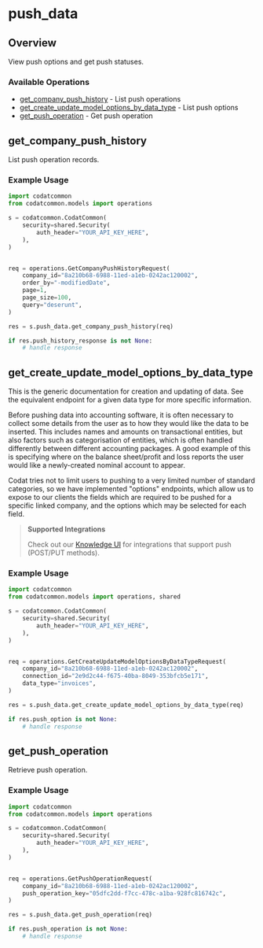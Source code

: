# push_data

## Overview

View push options and get push statuses.

### Available Operations

* [get_company_push_history](#get_company_push_history) - List push operations
* [get_create_update_model_options_by_data_type](#get_create_update_model_options_by_data_type) - List push options
* [get_push_operation](#get_push_operation) - Get push operation

## get_company_push_history

List push operation records.

### Example Usage

```python
import codatcommon
from codatcommon.models import operations

s = codatcommon.CodatCommon(
    security=shared.Security(
        auth_header="YOUR_API_KEY_HERE",
    ),
)


req = operations.GetCompanyPushHistoryRequest(
    company_id="8a210b68-6988-11ed-a1eb-0242ac120002",
    order_by="-modifiedDate",
    page=1,
    page_size=100,
    query="deserunt",
)

res = s.push_data.get_company_push_history(req)

if res.push_history_response is not None:
    # handle response
```

## get_create_update_model_options_by_data_type

This is the generic documentation for creation and updating of data. See the equivalent endpoint for a given data type for more specific information. 

Before pushing data into accounting software, it is often necessary to collect some details from the user as to how they would like the data to be inserted. This includes names and amounts on transactional entities, but also factors such as categorisation of entities, which is often handled differently between different accounting packages. A good example of this is specifying where on the balance sheet/profit and loss reports the user would like a newly-created nominal account to appear.

Codat tries not to limit users to pushing to a very limited number of standard categories, so we have implemented "options" endpoints, which allow us to expose to our clients the fields which are required to be pushed for a specific linked company, and the options which may be selected for each field.


> **Supported Integrations**
> 
> Check out our [Knowledge UI](https://knowledge.codat.io/) for integrations that support push (POST/PUT methods).

### Example Usage

```python
import codatcommon
from codatcommon.models import operations, shared

s = codatcommon.CodatCommon(
    security=shared.Security(
        auth_header="YOUR_API_KEY_HERE",
    ),
)


req = operations.GetCreateUpdateModelOptionsByDataTypeRequest(
    company_id="8a210b68-6988-11ed-a1eb-0242ac120002",
    connection_id="2e9d2c44-f675-40ba-8049-353bfcb5e171",
    data_type="invoices",
)

res = s.push_data.get_create_update_model_options_by_data_type(req)

if res.push_option is not None:
    # handle response
```

## get_push_operation

Retrieve push operation.

### Example Usage

```python
import codatcommon
from codatcommon.models import operations

s = codatcommon.CodatCommon(
    security=shared.Security(
        auth_header="YOUR_API_KEY_HERE",
    ),
)


req = operations.GetPushOperationRequest(
    company_id="8a210b68-6988-11ed-a1eb-0242ac120002",
    push_operation_key="05dfc2dd-f7cc-478c-a1ba-928fc816742c",
)

res = s.push_data.get_push_operation(req)

if res.push_operation is not None:
    # handle response
```
